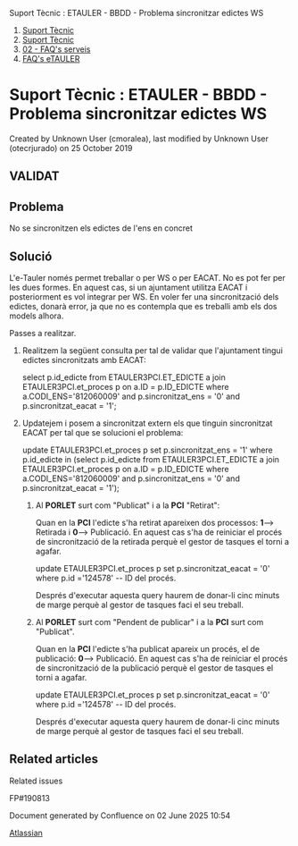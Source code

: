 Suport Tècnic : ETAULER - BBDD - Problema sincronitzar edictes WS  

1.  [Suport Tècnic](index.html)
2.  [Suport Tècnic](13893782.html)
3.  [02 - FAQ's serveis](26313393.html)
4.  [FAQ's eTAULER](28705565.html)

Suport Tècnic : ETAULER - BBDD - Problema sincronitzar edictes WS
=================================================================

Created by Unknown User (cmoralea), last modified by Unknown User (otecrjurado) on 25 October 2019

VALIDAT
-------

Problema
--------

No se sincronitzen els edictes de l'ens en concret

Solució
-------

L'e-Tauler només permet treballar o per WS o per EACAT. No es pot fer per les dues formes. En aquest cas, si un ajuntament utilitza EACAT i posteriorment es vol integrar per WS. En voler fer una sincronització dels edictes, donarà error, ja que no es contempla que es treballi amb els dos models alhora.

Passes a realitzar.  
  

1.  Realitzem la següent consulta per tal de validar que l'ajuntament tingui edictes sincronitzats amb EACAT:
    
    select p.id\_edicte from ETAULER3PCI.ET\_EDICTE a
    join ETAULER3PCI.et\_proces p
    on a.ID = p.ID\_EDICTE
    where a.CODI\_ENS='812060009'
    and p.sincronitzat\_ens = '0'
    and p.sincronitzat\_eacat = '1';
    
2.  Updatejem i posem a sincronitzat extern els que tinguin sincronitzat EACAT per tal que se solucioni el problema:
    
    update ETAULER3PCI.et\_proces p
    set p.sincronitzat\_ens = '1'
    where p.id\_edicte in (select p.id\_edicte from ETAULER3PCI.ET\_EDICTE a
    join ETAULER3PCI.et\_proces p
    on a.ID = p.ID\_EDICTE
    where a.CODI\_ENS='812060009'
    and p.sincronitzat\_ens = '0'
    and p.sincronitzat\_eacat = '1');
    
      
    
    1.  Al **PORLET** surt com "Publicat" i a la **PCI** "Retirat":
        
        Quan en la **PCI** l'edicte s'ha retirat apareixen dos processos: **1**\--> Retirada i **0**\--> Publicació. En aquest cas s'ha de reiniciar el procés de sincronització de la retirada perquè el gestor de tasques el torni a agafar.
        
        update ETAULER3PCI.et\_proces p
        set p.sincronitzat\_eacat = '0'
        where p.id ='124578' -- ID del procés.
        
        Després d'executar aquesta query haurem de donar-li cinc minuts de marge perquè al gestor de tasques faci el seu treball.
        
          
        
    2.  Al **PORLET** surt com "Pendent de publicar" i a la **PCI** surt com "Publicat".
        
        Quan en la **PCI** l'edicte s'ha publicat apareix un procés, el de publicació: **0**\--> Publicació. En aquest cas s'ha de reiniciar el procés de sincronització de la publicació perquè el gestor de tasques el torni a agafar.
        
        update ETAULER3PCI.et\_proces p
        set p.sincronitzat\_eacat = '0'
        where p.id ='124578' -- ID del procés.
        
        Després d'executar aquesta query haurem de donar-li cinc minuts de marge perquè al gestor de tasques faci el seu treball.
        

Related articles
----------------

  

Related issues

FP#190813

Document generated by Confluence on 02 June 2025 10:54

[Atlassian](http://www.atlassian.com/)